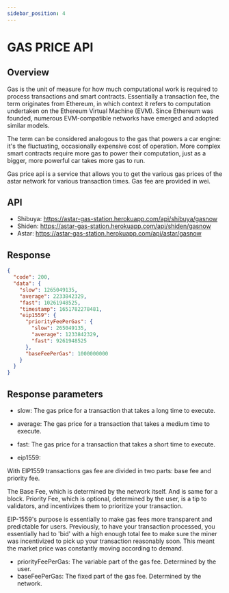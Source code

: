```yaml
---
sidebar_position: 4
---
```


# GAS PRICE API

## Overview

Gas is the unit of measure for how much computational work is required to process transactions and smart contracts. Essentially a transaction fee, the term originates from Ethereum, in which context it refers to computation undertaken on the Ethereum Virtual Machine (EVM). Since Ethereum was founded, numerous EVM-compatible networks have emerged and adopted similar models.

The term can be considered analogous to the gas that powers a car engine: it's the fluctuating, occasionally expensive cost of operation. More complex smart contracts require more gas to power their computation, just as a bigger, more powerful car takes more gas to run.

Gas price api is a service that allows you to get the various gas prices of the astar network for various transaction times. Gas fee are provided in wei.

## API

- Shibuya: https://astar-gas-station.herokuapp.com/api/shibuya/gasnow
- Shiden: https://astar-gas-station.herokuapp.com/api/shiden/gasnow
- Astar: https://astar-gas-station.herokuapp.com/api/astar/gasnow

## Response

```json
{
  "code": 200,
  "data": {
    "slow": 1265049135,
    "average": 2233842329,
    "fast": 10261948525,
    "timestamp": 1651782278481,
    "eip1559": {
      "priorityFeePerGas": {
        "slow": 265049135,
        "average": 1233842329,
        "fast": 9261948525
      },
      "baseFeePerGas": 1000000000
    }
  }
}
```

## Response parameters

- slow: The gas price for a transaction that takes a long time to execute.
- average: The gas price for a transaction that takes a medium time to execute.
- fast: The gas price for a transaction that takes a short time to execute.

- eip1559:

With EIP1559 transactions gas fee are divided in two parts: base fee and priority fee.

The Base Fee, which is determined by the network itself. And is same for a block.
Priority Fee, which is optional, determined by the user, is a tip to validators, and incentivizes them to prioritize your transaction.

EIP-1559's purpose is essentially to make gas fees more transparent and predictable for users. Previously, to have your transaction processed, you essentially had to 'bid' with a high enough total fee to make sure the miner was incentivized to pick up your transaction reasonably soon. This meant the market price was constantly moving according to demand.

 - priorityFeePerGas: The variable part of the gas fee. Determined by the user.
 - baseFeePerGas: The fixed part of the gas fee. Determined by the network.